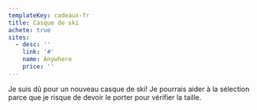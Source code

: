 ```yaml
---
templateKey: cadeaux-fr
title: Casque de ski
achete: true
sites:
  - desc: ''
    link: '#'
    name: Anywhere
    price: ''
---
```

Je suis dû pour un nouveau casque de ski! Je pourrais aider à la sélection parce que je risque de devoir le porter pour vérifier la taille.
